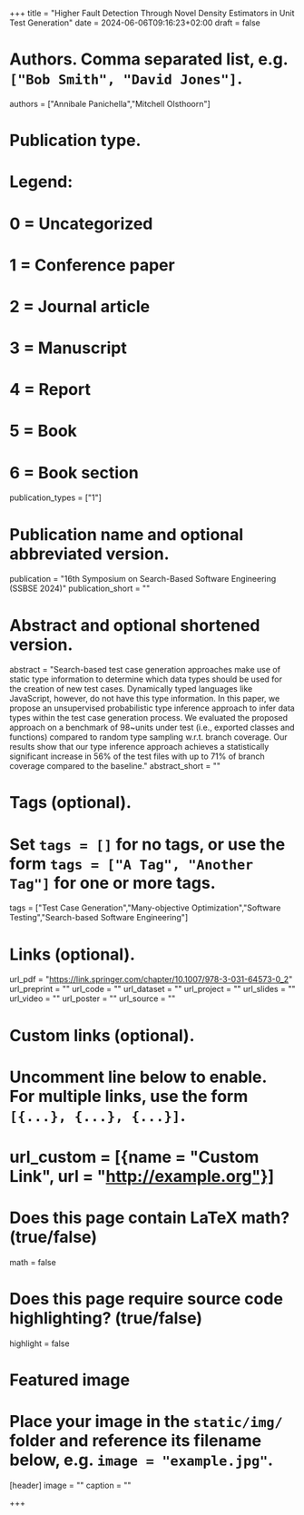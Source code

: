 +++
title = "Higher Fault Detection Through Novel Density Estimators in Unit Test Generation"
date = 2024-06-06T09:16:23+02:00
draft = false

# Authors. Comma separated list, e.g. `["Bob Smith", "David Jones"]`.
authors = ["Annibale Panichella","Mitchell Olsthoorn"]

# Publication type.
# Legend:
# 0 = Uncategorized
# 1 = Conference paper
# 2 = Journal article
# 3 = Manuscript
# 4 = Report
# 5 = Book
# 6 = Book section
publication_types = ["1"]

# Publication name and optional abbreviated version.
publication = "16th Symposium on Search-Based Software Engineering (SSBSE 2024)"
publication_short = ""

# Abstract and optional shortened version.
abstract = "Search-based test case generation approaches make use of static type information to determine which data types should be used for the creation of new test cases. Dynamically typed languages like JavaScript, however, do not have this type information. In this paper, we propose an unsupervised probabilistic type inference approach to infer data types within the test case generation process. We evaluated the proposed approach on a benchmark of 98~units under test (i.e., exported classes and functions) compared to random type sampling w.r.t. branch coverage. Our results show that our type inference approach achieves a statistically significant increase in 56% of the test files with up to 71% of branch coverage compared to the baseline."
abstract_short = ""


# Tags (optional).
#   Set `tags = []` for no tags, or use the form `tags = ["A Tag", "Another Tag"]` for one or more tags.
tags = ["Test Case Generation","Many-objective Optimization","Software Testing","Search-based Software Engineering"]

# Links (optional).
url_pdf = "https://link.springer.com/chapter/10.1007/978-3-031-64573-0_2"
url_preprint = ""
url_code = ""
url_dataset = ""
url_project = ""
url_slides = ""
url_video = ""
url_poster = ""
url_source = ""

# Custom links (optional).
#   Uncomment line below to enable. For multiple links, use the form `[{...}, {...}, {...}]`.
# url_custom = [{name = "Custom Link", url = "http://example.org"}]

# Does this page contain LaTeX math? (true/false)
math = false

# Does this page require source code highlighting? (true/false)
highlight = false

# Featured image
# Place your image in the `static/img/` folder and reference its filename below, e.g. `image = "example.jpg"`.
[header]
image = ""
caption = ""

+++

